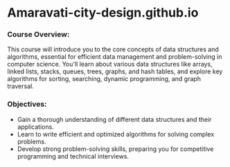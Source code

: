 # Amaravati-city-design.github.io
### **Course Overview:**
This course will introduce you to the core concepts of data structures and algorithms, essential for efficient data management and problem-solving in computer science. You'll learn about various data structures like arrays, linked lists, stacks, queues, trees, graphs, and hash tables, and explore key algorithms for sorting, searching, dynamic programming, and graph traversal.

### **Objectives:**
- Gain a thorough understanding of different data structures and their applications.
- Learn to write efficient and optimized algorithms for solving complex problems.
- Develop strong problem-solving skills, preparing you for competitive programming and technical interviews.

